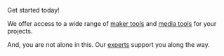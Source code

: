 Get started today!

We offer access to a wide range of [maker tools](maker-tools.md) and [media tools](media-tools.md) for your projects. 

And, you are not alone in this. Our [experts](../team/team.md) support you along the way.